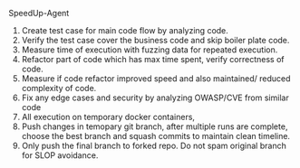 SpeedUp-Agent

1. Create test case for main code flow by analyzing code.
2. Verify the test case cover the business code and skip boiler plate code.
3. Measure time of execution with fuzzing data for repeated execution.
4. Refactor part of code which has max time spent,  verify correctness of code. 
5. Measure if code refactor improved speed and also maintained/ reduced complexity of code.
6. Fix any edge cases and security by analyzing OWASP/CVE from similar code
7. All execution on temporary docker containers,
8. Push changes in temopary git branch, after multiple runs are complete, choose the best branch and squash commits to maintain clean timeline.
9. Only push the final branch to forked repo. Do not spam original branch for SLOP avoidance.